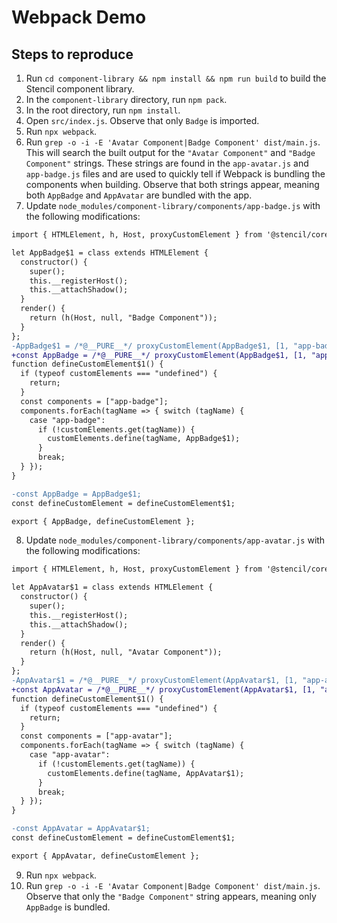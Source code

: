 # Webpack Demo

## Steps to reproduce

1. Run `cd component-library && npm install && npm run build` to build the Stencil component library.
2. In the `component-library` directory, run `npm pack`.
3. In the root directory, run `npm install`.
4. Open `src/index.js`. Observe that only `Badge` is imported.
5. Run `npx webpack`.
6. Run `grep -o -i -E 'Avatar Component|Badge Component' dist/main.js`. This will search the built output for the `"Avatar Component"` and `"Badge Component"` strings. These strings are found in the `app-avatar.js` and `app-badge.js` files and are used to quickly tell if Webpack is bundling the components when building. Observe that both strings appear, meaning both `AppBadge` and `AppAvatar` are bundled with the app.
7. Update `node_modules/component-library/components/app-badge.js` with the following modifications:

```diff
import { HTMLElement, h, Host, proxyCustomElement } from '@stencil/core/internal/client';

let AppBadge$1 = class extends HTMLElement {
  constructor() {
    super();
    this.__registerHost();
    this.__attachShadow();
  }
  render() {
    return (h(Host, null, "Badge Component"));
  }
};
-AppBadge$1 = /*@__PURE__*/ proxyCustomElement(AppBadge$1, [1, "app-badge"]);
+const AppBadge = /*@__PURE__*/ proxyCustomElement(AppBadge$1, [1, "app-badge"]);
function defineCustomElement$1() {
  if (typeof customElements === "undefined") {
    return;
  }
  const components = ["app-badge"];
  components.forEach(tagName => { switch (tagName) {
    case "app-badge":
      if (!customElements.get(tagName)) {
        customElements.define(tagName, AppBadge$1);
      }
      break;
  } });
}

-const AppBadge = AppBadge$1;
const defineCustomElement = defineCustomElement$1;

export { AppBadge, defineCustomElement };

```
8. Update `node_modules/component-library/components/app-avatar.js` with the following modifications:

```diff
import { HTMLElement, h, Host, proxyCustomElement } from '@stencil/core/internal/client';

let AppAvatar$1 = class extends HTMLElement {
  constructor() {
    super();
    this.__registerHost();
    this.__attachShadow();
  }
  render() {
    return (h(Host, null, "Avatar Component"));
  }
};
-AppAvatar$1 = /*@__PURE__*/ proxyCustomElement(AppAvatar$1, [1, "app-avatar"]);
+const AppAvatar = /*@__PURE__*/ proxyCustomElement(AppAvatar$1, [1, "app-avatar"]);
function defineCustomElement$1() {
  if (typeof customElements === "undefined") {
    return;
  }
  const components = ["app-avatar"];
  components.forEach(tagName => { switch (tagName) {
    case "app-avatar":
      if (!customElements.get(tagName)) {
        customElements.define(tagName, AppAvatar$1);
      }
      break;
  } });
}

-const AppAvatar = AppAvatar$1;
const defineCustomElement = defineCustomElement$1;

export { AppAvatar, defineCustomElement };
```
9. Run `npx webpack`.
10. Run `grep -o -i -E 'Avatar Component|Badge Component' dist/main.js`. Observe that only the ``"Badge Component"`` string appears, meaning only `AppBadge` is bundled.